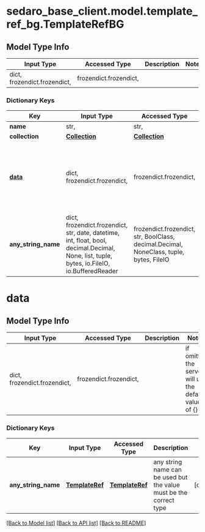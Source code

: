 # sedaro_base_client.model.template_ref_bg.TemplateRefBG

## Model Type Info
Input Type | Accessed Type | Description | Notes
------------ | ------------- | ------------- | -------------
dict, frozendict.frozendict,  | frozendict.frozendict,  |  | 

### Dictionary Keys
Key | Input Type | Accessed Type | Description | Notes
------------ | ------------- | ------------- | ------------- | -------------
**name** | str,  | str,  |  | [optional] 
**collection** | [**Collection**](Collection.md) | [**Collection**](Collection.md) |  | [optional] 
**[data](#data)** | dict, frozendict.frozendict,  | frozendict.frozendict,  |  | [optional] if omitted the server will use the default value of {}
**any_string_name** | dict, frozendict.frozendict, str, date, datetime, int, float, bool, decimal.Decimal, None, list, tuple, bytes, io.FileIO, io.BufferedReader | frozendict.frozendict, str, BoolClass, decimal.Decimal, NoneClass, tuple, bytes, FileIO | any string name can be used but the value must be the correct type | [optional]

# data

## Model Type Info
Input Type | Accessed Type | Description | Notes
------------ | ------------- | ------------- | -------------
dict, frozendict.frozendict,  | frozendict.frozendict,  |  | if omitted the server will use the default value of {}

### Dictionary Keys
Key | Input Type | Accessed Type | Description | Notes
------------ | ------------- | ------------- | ------------- | -------------
**any_string_name** | [**TemplateRef**](TemplateRef.md) | [**TemplateRef**](TemplateRef.md) | any string name can be used but the value must be the correct type | [optional] 

[[Back to Model list]](../../README.md#documentation-for-models) [[Back to API list]](../../README.md#documentation-for-api-endpoints) [[Back to README]](../../README.md)

